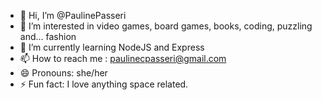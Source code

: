 - 👋 Hi, I’m @PaulinePasseri
- 👀 I’m interested in video games, board games, books, coding, puzzling and... fashion
- 🌱 I’m currently learning NodeJS and Express
- 📫 How to reach me : paulinecpasseri@gmail.com
- 😄 Pronouns: she/her
- ⚡ Fun fact: I love anything space related. 

<!---
PaulinePasseri/PaulinePasseri is a ✨ special ✨ repository because its `README.md` (this file) appears on your GitHub profile.
You can click the Preview link to take a look at your changes.
--->
